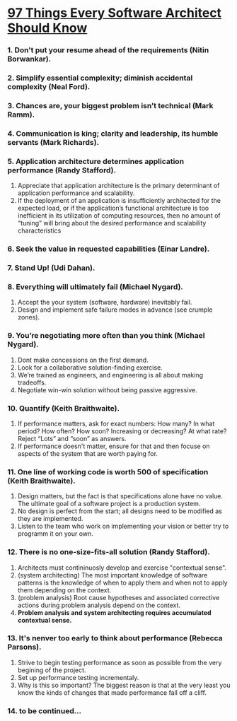 # [97 Things Every Software Architect Should Know](http://www.uni-obuda.hu/users/boraros-bakucz.andras/2014/methodology/97%20Things%20Every%20Software%20Architect%20Should%20Know.pdf)


### 1. Don't put your resume ahead of the requirements (Nitin Borwankar).
### 2. Simplify essential complexity; diminish accidental complexity (Neal Ford).
### 3. Chances are, your biggest problem isn’t technical (Mark Ramm).
### 4. Communication is king; clarity and leadership, its humble servants (Mark Richards).
### 5. Application architecture determines application performance (Randy Stafford).
1. Appreciate that application architecture is the primary determinant of application performance
and scalability.
2. If the deployment of an application is insufficiently
architected for the expected load, or if the application’s functional architecture
is too inefficient in its utilization of computing resources, then no amount of
“tuning” will bring about the desired performance and scalability characteristics

### 6. Seek the value in requested capabilities (Einar Landre).
### 7. Stand Up! (Udi Dahan). 
### 8. Everything will ultimately fail (Michael Nygard).
1. Accept the your system (software, hardware) inevitably fail.
2. Design and implement safe failure modes in advance (see crumple zones).

### 9. You’re negotiating more often than you think (Michael Nygard).
1. Dont make concessions on the first demand.
2. Look for a collaborative solution-finding exercise.
3. We’re trained as engineers, and engineering is all about making tradeoffs.
4. Negotiate win-win solution without being passive aggressive.

### 10. Quantify (Keith Braithwaite).
1. If performance matters, ask for exact numbers: 
    How many? 
    In what period? 
    How often? 
    How soon? 
    Increasing or decreasing? 
    At what rate? 
  Reject “Lots” and “soon” as answers.
2. If performance doesn't matter, ensure for that and then focuse on aspects of the system that are worth paying for.  

### 11. One line of working code is worth 500 of specification (Keith Braithwaite).
1. Design matters, but the fact is that specifications alone have no value. The ultimate goal of a software project is a production system.
2. No design is perfect from the start; all designs need to be modified as they are implemented.
3. Listen to the team who work on implementing your vision or better try to programm it on your own.

### 12. There is no one-size-fits-all solution (Randy Stafford). 
1. Architects must contininuosly develop and exercise "contextual sense".
2. (system architecting) The most important knowledge of software patterns is the knowledge of when
to apply them and when not to apply them depending on the context.
3. (problem analysis) Root cause hypotheses and associated corrective actions during problem analysis depend on the context.
4. **Problem analysis and system architecting requires accumulated contextual sense.**

### 13. It's nenver too early to think about performance (Rebecca Parsons).
1. Strive to begin testing performance as soon as possible from the very begining of the project.
2. Set up performance testing incrementaly.
3. Why is this so important? The biggest reason is that at the very least you know the kinds of changes that made performance fall off a cliff.

### 14. to be continued...
